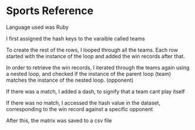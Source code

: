 # Sports Reference
 
Language used was Ruby

I first assigned the hash keys to the varaible called teams

To create the rest of the rows, I looped through all the teams. Each row started with the instance of the loop and added the win records after that. 

In order to retrieve the win records, I iterated through the teams again using a nested loop, and checked if the instance of the parent loop (team) matches the instance of the nested loop. (opponent)

If there was a match, I added a dash, to signify that a team cant play itself

If there was no match, I accessed the hash value in the dataset, corresponding to the win record against a specific opponent

After this, the matrix was saved to a csv file
